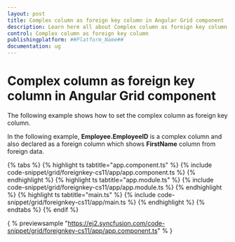 ```yaml
---
layout: post
title: Complex column as foreign key column in Angular Grid component | Syncfusion
description: Learn here all about Complex column as foreign key column in Syncfusion ##Platform_Name## Grid component of Syncfusion Essential JS 2 and more.
control: Complex column as foreign key column 
publishingplatform: ##Platform_Name##
documentation: ug
---
```


# Complex column as foreign key column in Angular Grid component

The following example shows how to set the complex column as foreign key column.

In the following example, **Employee.EmployeeID** is a complex column and also declared as a foreign column which shows **FirstName** column from foreign data.

{% tabs %}
{% highlight ts tabtitle="app.component.ts" %}
{% include code-snippet/grid/foreignkey-cs11/app/app.component.ts %}
{% endhighlight %}
{% highlight ts tabtitle="app.module.ts" %}
{% include code-snippet/grid/foreignkey-cs11/app/app.module.ts %}
{% endhighlight %}
{% highlight ts tabtitle="main.ts" %}
{% include code-snippet/grid/foreignkey-cs11/app/main.ts %}
{% endhighlight %}
{% endtabs %}
{% endif %}
  
{ % previewsample "https://ej2.syncfusion.com/code-snippet/grid/foreignkey-cs11/app/app.component.ts" % }